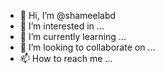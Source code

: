 - 👋 Hi, I’m @shameelabd
- 👀 I’m interested in ...
- 🌱 I’m currently learning ...
- 💞️ I’m looking to collaborate on ...
- 📫 How to reach me ...

<!---
shameelabd/shameelabd is a ✨ special ✨ repository because its `README.md` (this file) appears on your GitHub profile.
You can click the Preview link to take a look at your changes.
--->
